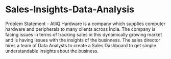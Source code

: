 # Sales-Insights-Data-Analysis
Problem Statement - AtliQ Hardware is a company which supplies computer hardware and peripherals to many clients across India. The company is facing issues in terms of tracking sales in this dynamically growing market and is having issues with the insights of the businness. The sales director hires a team of Data Analysts to create a Sales Dashboard to get simple understandable insights about the business.
